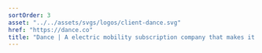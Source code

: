 ```yaml
---
sortOrder: 3
asset: "../../assets/svgs/logos/client-dance.svg"
href: "https://dance.co"
title: "Dance | A electric mobility subscription company that makes it easy to explore your city with an electric bike or moped."
---
```


